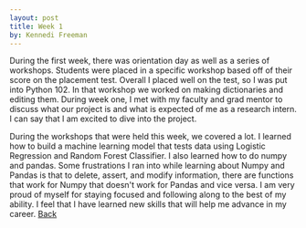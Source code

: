 ```yaml
---
layout: post
title: Week 1
by: Kennedi Freeman
---
```


During the first week, there was orientation day as well as a series of workshops. Students were placed in a specific workshop based off of their score on the placement test. Overall I placed well on the test, so I was put into Python 102. In that workshop we worked on making dictionaries and editing them. During week one, I met with my faculty and grad mentor to discuss what our project is and what is expected of me as a research intern. I can say that I am excited to dive into the project. 

During the workshops that were held this week, we covered a lot. I learned how to build a machine learning model that tests data using Logistic Regression and Random Forest Classifier. I also learned how to do numpy and pandas. Some frustrations I ran into while learning about Numpy and Pandas is that to delete, assert, and modify information, there are functions that work for Numpy that doesn't work for Pandas and vice versa. I am very proud of myself for staying focused and following along to the best of my ability. I feel that I have learned new skills that will help me advance in my career.
[Back](./)
